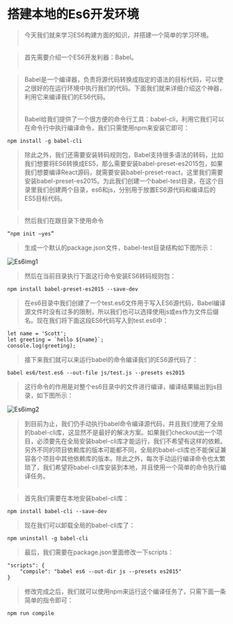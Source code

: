 # 搭建本地的Es6开发环境

>今天我们就来学习ES6构建方面的知识，并搭建一个简单的学习环境。<br/><br/>

>首先需要介绍一个ES6开发利器：Babel。<br/><br/>

>Babel是一个编译器，负责将源代码转换成指定的语法的目标代码，可以使之很好的在运行环境中执行我们的代码。下面我们就来详细介绍这个神器，利用它来编译我们的ES6代码。 <br/><br/>
>
>Babel给我们提供了一个很方便的命令行工具：babel-cli，利用它我们可以在命令行中执行编译命令，我们只需使用npm来安装它即可：

```
npm install -g babel-cli
```
>除此之外，我们还需要安装转码规则包，Babel支持很多语法的转码，比如我们想要将ES6转换成ES5，那么需要安装babel-preset-es2015包，如果我们想要编译React源码，就需要安装babel-preset-react，这里我们需要安装babel-preset-es2015。为此我们创建一个babel-test目录，在这个目录里我们创建两个目录，es6和js，分别用于放置ES6源代码和编译后的ES5目标代码。<br/><br/>

>然后我们在跟目录下使用命令

```
“npm init –yes”
```
>生成一个默认的package.json文件，babel-test目录结构如下图所示：

![Es6img1](https://github.com/Dylan-WY/DawnGruel/blob/master/docs/images/Es6img1.png)

>然后在当前目录执行下面这行命令安装ES6转码规则包：

```
npm install babel-preset-es2015 --save-dev
```

>在es6目录中我们创建了一个test.es6文件用于写入ES6源代码，Babel编译源文件时没有过多的限制，所以我们也可以选择使用js或es作为文件后缀名。现在我们将下面这段ES6代码写入到test.es6中：

```
let name = 'Scott';
let greeting = `hello ${name}`;
console.log(greeting);
```

>接下来我们就可以来运行babel的命令编译我们的ES6源代码了：

```
babel es6/test.es6 --out-file js/test.js --presets es2015
```

>这行命令的作用是对整个es6目录中的文件进行编译，编译结果输出到js目录，如下图所示： 

![Es6img2](https://github.com/Dylan-WY/DawnGruel/blob/master/docs/images/Es6img2.png)

>到目前为止，我们仍手动执行babel命令编译源代码，并且我们使用了全局的babel-cli库，这显然不是最好的解决方案。如果我们checkout出一个项目，必须要先在全局安装babel-cli库才能运行，我们不希望有这样的依赖。另外不同的项目依赖库的版本可能都不同，全局的babel-cli库也不能保证兼容各个项目中其他依赖库的版本。除此之外，每次手动运行编译命令也太繁琐了，我们希望将babel-cli库安装到本地，并且使用一个简单的命令执行编译任务。 <br/><br/>

>首先我们需要在本地安装babel-cli库：

```
npm install babel-cli --save-dev
```

>现在我们可以卸载全局的babel-cli库了：

```
npm uninstall -g babel-cli
```

>最后，我们需要在package.json里面修改一下scripts：

```
"scripts": {
    "compile": "babel es6 --out-dir js --presets es2015"
}
```
>修改完成之后，我们就可以使用npm来运行这个编译任务了，只需下面一条简单的指令即可：

```
npm run compile
```
